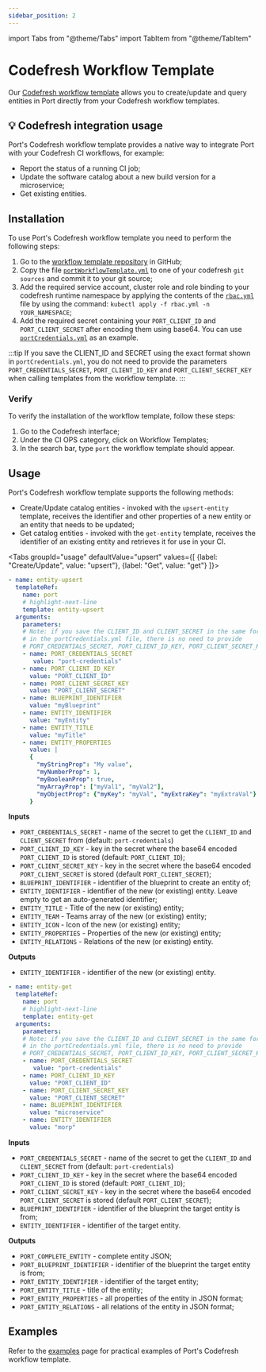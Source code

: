 ```yaml
---
sidebar_position: 2
---
```


import Tabs from "@theme/Tabs"
import TabItem from "@theme/TabItem"

# Codefresh Workflow Template

Our [Codefresh workflow template](https://github.com/port-labs/port-codefresh-workflow-template) allows you to create/update and query entities in Port directly from your Codefresh workflow templates.

## 💡 Codefresh integration usage

Port's Codefresh workflow template provides a native way to integrate Port with your Codefresh CI workflows, for example:

- Report the status of a running CI job;
- Update the software catalog about a new build version for a microservice;
- Get existing entities.

## Installation

To use Port's Codefresh workflow template you need to perform the following steps:

1. Go to the [workflow template repository](https://github.com/port-labs/port-codefresh-workflow-template) in GitHub;
2. Copy the file [`portWorkflowTemplate.yml`](https://github.com/port-labs/port-codefresh-workflow-template/blob/main/portWorkflowTemplate.yml) to one of your codefresh `git sources` and commit it to your git source;
3. Add the required service account, cluster role and role binding to your codefresh runtime namespace by applying the contents of the [`rbac.yml`](https://github.com/port-labs/port-codefresh-workflow-template/blob/main/rbac.yml) file by using the command: `kubectl apply -f rbac.yml -n YOUR_NAMESPACE`;
4. Add the required secret containing your `PORT_CLIENT_ID` and `PORT_CLIENT_SECRET` after encoding them using base64. You can use [`portCredentials.yml`](https://github.com/port-labs/port-codefresh-workflow-template/blob/main/portCredentials.yml) as an example.

:::tip
If you save the CLIENT_ID and SECRET using the exact format shown in `portCredentials.yml`, you do not need to provide the parameters `PORT_CREDENTIALS_SECRET`, `PORT_CLIENT_ID_KEY` and `PORT_CLIENT_SECRET_KEY` when calling templates from the workflow template.
:::

### Verify

To verify the installation of the workflow template, follow these steps:

1. Go to the Codefresh interface;
2. Under the CI OPS category, click on Workflow Templates;
3. In the search bar, type `port` the workflow template should appear.

## Usage

Port's Codefresh workflow template supports the following methods:

- Create/Update catalog entities - invoked with the `upsert-entity` template, receives the identifier and other properties of a new entity or an entity that needs to be updated;
- Get catalog entities - invoked with the `get-entity` template, receives the identifier of an existing entity and retrieves it for use in your CI.

<Tabs groupId="usage" defaultValue="upsert" values={[
{label: "Create/Update", value: "upsert"},
{label: "Get", value: "get"}
]}>

<TabItem value="upsert">

```yaml showLineNumbers
- name: entity-upsert
  templateRef:
    name: port
    # highlight-next-line
    template: entity-upsert
  arguments:
    parameters:
    # Note: if you save the CLIENT_ID and CLIENT_SECRET in the same format shown
    # in the portCredentials.yml file, there is no need to provide
    # PORT_CREDENTIALS_SECRET, PORT_CLIENT_ID_KEY, PORT_CLIENT_SECRET_KEY
    - name: PORT_CREDENTIALS_SECRET
       value: "port-credentials"
    - name: PORT_CLIENT_ID_KEY
      value: "PORT_CLIENT_ID"
    - name: PORT_CLIENT_SECRET_KEY
      value: "PORT_CLIENT_SECRET"
    - name: BLUEPRINT_IDENTIFIER
      value: "myBlueprint"
    - name: ENTITY_IDENTIFIER
      value: "myEntity"
    - name: ENTITY_TITLE
      value: "myTitle"
    - name: ENTITY_PROPERTIES
      value: |
      {
        "myStringProp": "My value",
        "myNumberProp": 1,
        "myBooleanProp": true,
        "myArrayProp": ["myVal1", "myVal2"],
        "myObjectProp": {"myKey": "myVal", "myExtraKey": "myExtraVal"}
      }
```

**Inputs**

- `PORT_CREDENTIALS_SECRET` - name of the secret to get the `CLIENT_ID` and `CLIENT_SECRET` from (default: `port-credentials`)
- `PORT_CLIENT_ID_KEY` - key in the secret where the base64 encoded `PORT_CLIENT_ID` is stored (default: `PORT_CLIENT_ID`);
- `PORT_CLIENT_SECRET_KEY` - key in the secret where the base64 encoded `PORT_CLIENT_SECRET` is stored (default `PORT_CLIENT_SECRET`);
- `BLUEPRINT_IDENTIFIER` - identifier of the blueprint to create an entity of;
- `ENTITY_IDENTIFIER` - identifier of the new (or existing) entity. Leave empty to get an auto-generated identifier;
- `ENTITY_TITLE` - Title of the new (or existing) entity;
- `ENTITY_TEAM` - Teams array of the new (or existing) entity;
- `ENTITY_ICON` - Icon of the new (or existing) entity;
- `ENTITY_PROPERTIES` - Properties of the new (or existing) entity;
- `ENTITY_RELATIONS` - Relations of the new (or existing) entity.

**Outputs**

- `ENTITY_IDENTIFIER` - identifier of the new (or existing) entity.

</TabItem>
<TabItem value="get">

```yaml showLineNumbers
- name: entity-get
  templateRef:
    name: port
    # highlight-next-line
    template: entity-get
  arguments:
    parameters:
    # Note: if you save the CLIENT_ID and CLIENT_SECRET in the same format shown
    # in the portCredentials.yml file, there is no need to provide
    # PORT_CREDENTIALS_SECRET, PORT_CLIENT_ID_KEY, PORT_CLIENT_SECRET_KEY
    - name: PORT_CREDENTIALS_SECRET
       value: "port-credentials"
    - name: PORT_CLIENT_ID_KEY
      value: "PORT_CLIENT_ID"
    - name: PORT_CLIENT_SECRET_KEY
      value: "PORT_CLIENT_SECRET"
    - name: BLUEPRINT_IDENTIFIER
      value: "microservice"
    - name: ENTITY_IDENTIFIER
      value: "morp"
```

**Inputs**

- `PORT_CREDENTIALS_SECRET` - name of the secret to get the `CLIENT_ID` and `CLIENT_SECRET` from (default: `port-credentials`)
- `PORT_CLIENT_ID_KEY` - key in the secret where the base64 encoded `PORT_CLIENT_ID` is stored (default: `PORT_CLIENT_ID`);
- `PORT_CLIENT_SECRET_KEY` - key in the secret where the base64 encoded `PORT_CLIENT_SECRET` is stored (default `PORT_CLIENT_SECRET`);
- `BLUEPRINT_IDENTIFIER` - identifier of the blueprint the target entity is from;
- `ENTITY_IDENTIFIER` - identifier of the target entity.

**Outputs**

- `PORT_COMPLETE_ENTITY` - complete entity JSON;
- `PORT_BLUEPRINT_IDENTIFIER` - identifier of the blueprint the target entity is from;
- `PORT_ENTITY_IDENTIFIER` - identifier of the target entity;
- `PORT_ENTITY_TITLE` - title of the entity;
- `PORT_ENTITY_PROPERTIES` - all properties of the entity in JSON format;
- `PORT_ENTITY_RELATIONS` - all relations of the entity in JSON format;

</TabItem>
</Tabs>

## Examples

Refer to the [examples](./examples.mdx) page for practical examples of Port's Codefresh workflow template.
